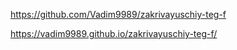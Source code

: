 https://github.com/Vadim9989/zakrivayuschiy-teg-f

https://vadim9989.github.io/zakrivayuschiy-teg-f/
